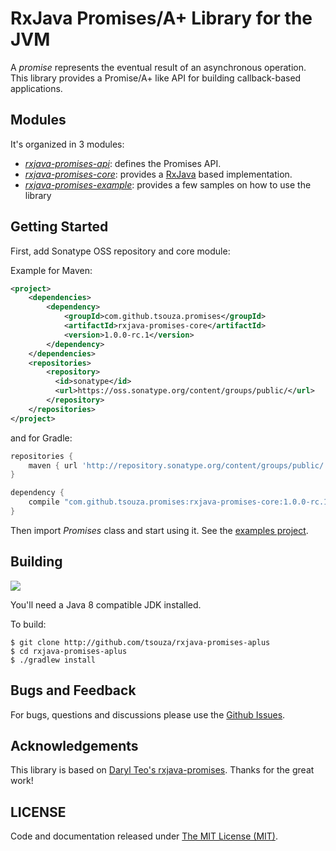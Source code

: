 # RxJava Promises/A+ Library for the JVM

A *promise* represents the eventual result of an asynchronous operation. This library provides a Promise/A+ like API for building callback-based applications.

## Modules

It's organized in 3 modules:

* *[rxjava-promises-api](https://github.com/tsouza/rxjava-promises-aplus/tree/master/rxjava-promises-api)*: defines the Promises API.
* *[rxjava-promises-core](https://github.com/tsouza/rxjava-promises-aplus/tree/master/rxjava-promises-core)*: provides a [RxJava](https://github.com/ReactiveX/RxJava) based implementation.
* *[rxjava-promises-example](https://github.com/tsouza/rxjava-promises-aplus/tree/master/rxjava-promises-example)*: provides a few samples on how to use the library

## Getting Started

First, add Sonatype OSS repository and core module:

Example for Maven:
```xml
<project>
    <dependencies>
        <dependency>
            <groupId>com.github.tsouza.promises</groupId>
            <artifactId>rxjava-promises-core</artifactId>
            <version>1.0.0-rc.1</version>
        </dependency>
    </dependencies>
    <repositories>
        <repository>
          <id>sonatype</id>
          <url>https://oss.sonatype.org/content/groups/public/</url>
        </repository>
    </repositories>
</project>
```

and for Gradle:
```groovy
repositories {
    maven { url 'http://repository.sonatype.org/content/groups/public/' }
}

dependency {
    compile "com.github.tsouza.promises:rxjava-promises-core:1.0.0-rc.1"
}
```

Then import *Promises* class and start using it. See the [examples project](https://github.com/tsouza/rxjava-promises-aplus/tree/master/rxjava-promises-example).

## Building

<a href="https://travis-ci.org/tsouza/rxjava-promises-aplus/builds"><img src="https://travis-ci.org/tsouza/rxjava-promises-aplus.svg?branch=master"></a>

You'll need a Java 8 compatible JDK installed.

To build:
```
$ git clone http://github.com/tsouza/rxjava-promises-aplus
$ cd rxjava-promises-aplus
$ ./gradlew install
```

## Bugs and Feedback
For bugs, questions and discussions please use the [Github Issues](issues).

## Acknowledgements

This library is based on [Daryl Teo's rxjava-promises](https://github.com/darylteo/rxjava-promises). Thanks for the great work!

## LICENSE

Code and documentation released under [The MIT License (MIT)](LICENSE).
